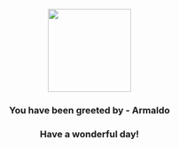 <p align="center">
    <img src="https://raw.githubusercontent.com/PokeAPI/sprites/master/sprites/pokemon/348.png" width="150" height="150">
</p>
<h3 align="center">You have been greeted by - <b>Armaldo</b></h3>
<h3 align="center">Have a wonderful day!</h3>
